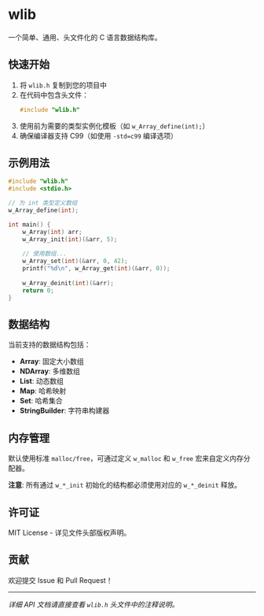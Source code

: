 # wlib

一个简单、通用、头文件化的 C 语言数据结构库。

## 快速开始

1.  将 `wlib.h` 复制到您的项目中
2.  在代码中包含头文件：
    ```c
    #include "wlib.h"
    ```
3.  使用前为需要的类型实例化模板（如 `w_Array_define(int);`）
4.  确保编译器支持 C99（如使用 `-std=c99` 编译选项）

## 示例用法

```c
#include "wlib.h"
#include <stdio.h>

// 为 int 类型定义数组
w_Array_define(int);

int main() {
    w_Array(int) arr;
    w_Array_init(int)(&arr, 5);
    
    // 使用数组...
    w_Array_set(int)(&arr, 0, 42);
    printf("%d\n", w_Array_get(int)(&arr, 0));
    
    w_Array_deinit(int)(&arr);
    return 0;
}
```

## 数据结构

当前支持的数据结构包括：
- **Array**: 固定大小数组
- **NDArray**: 多维数组  
- **List**: 动态数组
- **Map**: 哈希映射
- **Set**: 哈希集合
- **StringBuilder**: 字符串构建器

## 内存管理

默认使用标准 `malloc/free`，可通过定义 `w_malloc` 和 `w_free` 宏来自定义内存分配器。

**注意**: 所有通过 `w_*_init` 初始化的结构都必须使用对应的 `w_*_deinit` 释放。

## 许可证

MIT License - 详见文件头部版权声明。

## 贡献

欢迎提交 Issue 和 Pull Request！

---

*详细 API 文档请直接查看 `wlib.h` 头文件中的注释说明。*